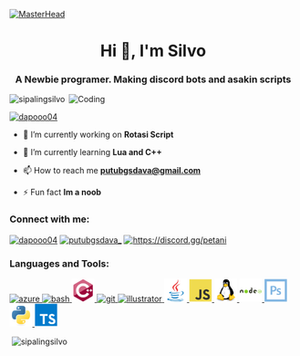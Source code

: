 [![MasterHead](https://cdn.discordapp.com/attachments/979598946907336704/988300358428278805/chill-coding-programming-lo-fi-animation-stock-animation-21874-1280x720_1.jpg)](https://rishavchanda.io)
<h1 align="center">Hi 👋, I'm Silvo</h1>
<h3 align="center">A Newbie programer. Making discord bots and asakin scripts</h3>
<img align="right" alt="Coding" width="400" src="https://ardas-it.com/uploads/images/blogs/giph.gif">

<p align="left"> <img src="https://komarev.com/ghpvc/?username=sipalingsilvo&label=Profile%20views&color=0eb419&style=flat-square" alt="sipalingsilvo" /> </p>

<p align="left"> <a href="https://twitter.com/dapooo04" target="blank"><img src="https://img.shields.io/twitter/follow/dapooo04?logo=twitter&style=for-the-badge" alt="dapooo04" /></a> </p>

- 🔭 I’m currently working on **Rotasi Script**

- 🌱 I’m currently learning **Lua and C++**

- 📫 How to reach me **putubgsdava@gmail.com**

- ⚡ Fun fact **Im a noob**

<h3 align="left">Connect with me:</h3>
<p align="left">
<a href="https://twitter.com/dapooo04" target="blank"><img align="center" src="https://raw.githubusercontent.com/rahuldkjain/github-profile-readme-generator/master/src/images/icons/Social/twitter.svg" alt="dapooo04" height="30" width="40" /></a>
<a href="https://instagram.com/putubgsdava_" target="blank"><img align="center" src="https://raw.githubusercontent.com/rahuldkjain/github-profile-readme-generator/master/src/images/icons/Social/instagram.svg" alt="putubgsdava_" height="30" width="40" /></a>
<a href="https://discord.gg/https://discord.gg/petani" target="blank"><img align="center" src="https://raw.githubusercontent.com/rahuldkjain/github-profile-readme-generator/master/src/images/icons/Social/discord.svg" alt="https://discord.gg/petani" height="30" width="40" /></a>
</p>

<h3 align="left">Languages and Tools:</h3>
<p align="left"> <a href="https://azure.microsoft.com/en-in/" target="_blank" rel="noreferrer"> <img src="https://www.vectorlogo.zone/logos/microsoft_azure/microsoft_azure-icon.svg" alt="azure" width="40" height="40"/> </a> <a href="https://www.gnu.org/software/bash/" target="_blank" rel="noreferrer"> <img src="https://www.vectorlogo.zone/logos/gnu_bash/gnu_bash-icon.svg" alt="bash" width="40" height="40"/> </a> <a href="https://www.w3schools.com/cpp/" target="_blank" rel="noreferrer"> <img src="https://raw.githubusercontent.com/devicons/devicon/master/icons/cplusplus/cplusplus-original.svg" alt="cplusplus" width="40" height="40"/> </a> <a href="https://git-scm.com/" target="_blank" rel="noreferrer"> <img src="https://www.vectorlogo.zone/logos/git-scm/git-scm-icon.svg" alt="git" width="40" height="40"/> </a> <a href="https://www.adobe.com/in/products/illustrator.html" target="_blank" rel="noreferrer"> <img src="https://www.vectorlogo.zone/logos/adobe_illustrator/adobe_illustrator-icon.svg" alt="illustrator" width="40" height="40"/> </a> <a href="https://www.java.com" target="_blank" rel="noreferrer"> <img src="https://raw.githubusercontent.com/devicons/devicon/master/icons/java/java-original.svg" alt="java" width="40" height="40"/> </a> <a href="https://developer.mozilla.org/en-US/docs/Web/JavaScript" target="_blank" rel="noreferrer"> <img src="https://raw.githubusercontent.com/devicons/devicon/master/icons/javascript/javascript-original.svg" alt="javascript" width="40" height="40"/> </a> <a href="https://www.linux.org/" target="_blank" rel="noreferrer"> <img src="https://raw.githubusercontent.com/devicons/devicon/master/icons/linux/linux-original.svg" alt="linux" width="40" height="40"/> </a> <a href="https://nodejs.org" target="_blank" rel="noreferrer"> <img src="https://raw.githubusercontent.com/devicons/devicon/master/icons/nodejs/nodejs-original-wordmark.svg" alt="nodejs" width="40" height="40"/> </a> <a href="https://www.photoshop.com/en" target="_blank" rel="noreferrer"> <img src="https://raw.githubusercontent.com/devicons/devicon/master/icons/photoshop/photoshop-line.svg" alt="photoshop" width="40" height="40"/> </a> <a href="https://www.python.org" target="_blank" rel="noreferrer"> <img src="https://raw.githubusercontent.com/devicons/devicon/master/icons/python/python-original.svg" alt="python" width="40" height="40"/> </a> <a href="https://www.typescriptlang.org/" target="_blank" rel="noreferrer"> <img src="https://raw.githubusercontent.com/devicons/devicon/master/icons/typescript/typescript-original.svg" alt="typescript" width="40" height="40"/> </a> </p>

<p>&nbsp;<img align="center" src="https://github-readme-stats.vercel.app/api?username=sipalingsilvo&show_icons=true&theme=gruvbox&locale=en" alt="sipalingsilvo" /></p>
